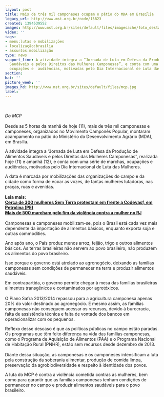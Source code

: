 ```yaml
---
layout: post
title: Mais de três mil camponeses ocupam o pátio do MDA em Brasília
legacy_url: http://www.mst.org.br/node/15823
created: 1394539552
images: http://www.mst.org.br/sites/default/files/imagecache/foto_destaque/mcp.jpg
video: ''
tags:
- menu:lutas e mobilizações
- localização:brasília
- assuntos:mobilização
type: news
support_line: A atividade integra a “Jornada de Luta em Defesa da Produção de  Alimentos
  Saudáveis e pelos Direitos das Mulheres Camponesas”, e conta com uma série de marchas,
  ocupações e  audiências, motivadas pelo Dia Internacional de Luta das Mulheres.
section: 
hat: ''
picture_week: ''
images_hd: http://www.mst.org.br/sites/default/files/mcp.jpg
label: 
---
```

<p><br><br><em>Do MCP<br></em><br>Desde as 5 horas da manhã de hoje (11), mais de três mil camponesas e camponeses, organizados no Movimento Camponês Popular, montaram acampamento no pátio do Ministério do Desenvolvimento Agrário (MDA), em Brasília.</p><p>A atividade integra a “Jornada de Luta em Defesa da Produção de Alimentos Saudáveis e pelos Direitos das Mulheres Camponesas”, realizada hoje (11) e amanhã (12), e conta com uma série de marchas, ocupações e audiências, motivadas pelo Dia Internacional de Luta das Mulheres.</p><p>A data é marcada por mobilizações das organizações do campo e da cidade como forma de ecoar as vozes, de tantas mulheres lutadoras, nas praças, ruas e avenidas.<br><br><strong>Leia mais:<br></strong><a href="http://www.mst.org.br/node/15820"><strong>Cerca de 300 mulheres Sem Terra protestam em frente a Codevasf, em Petrolina (PE) <br></strong></a><a href="http://www.mst.org.br/node/15822"><strong>Mais de 500 marcham pelo fim da violência contra a mulher no RJ </strong><br></a><br>Camponesas e camponeses mobilizam-se, pois o Brasil está cada vez mais dependente da importação de alimentos básicos, enquanto exporta soja e outras commodities.</p><p>Ano após ano, o País produz menos arroz, feijão, trigo e outros alimentos básicos. As terras brasileiras não servem ao povo brasileiro, não produzem os alimentos do povo brasileiro.</p><p>Isso porque o governo está atrelado ao agronegócio, deixando as famílias camponesas sem condições de permanecer na terra e produzir alimentos saudáveis.</p><p>Em contrapartida, o governo permite chegar à mesa das famílias brasileiras alimentos transgênicos e contaminados por agrotóxicos.<br><br>O Plano Safra 2013/2014 repassou para a agricultura camponesa apenas 20% do valor destinado ao agronegócio. E mesmo assim, as famílias camponesas não conseguem acessar os recursos, devido à burocracia, falta de assistência técnica e falta de vontade dos bancos em operacionalizar com os pequenos.</p><p>Reflexo desse descaso é que as políticas públicas no campo estão paradas. Os programas que têm feito diferença na vida das famílias camponesas, como o Programa de Aquisição de Alimentos (PAA) e o Programa Nacional de Habitação Rural (PNHR), estão sem recursos desde dezembro de 2013.<br><br>Diante dessa situação, as camponesas e os camponeses intensificam a luta pela construção da soberania alimentar, produção de comida limpa, preservação da agrobiodiversidade e respeito à identidade dos povos.</p><p>A luta do MCP é contra a violência cometida contras as mulheres, bem como para garantir que as famílias camponesas tenham condições de permanecer no campo e produzir alimentos saudáveis para o povo brasileiro.</p><p>&nbsp;</p>

